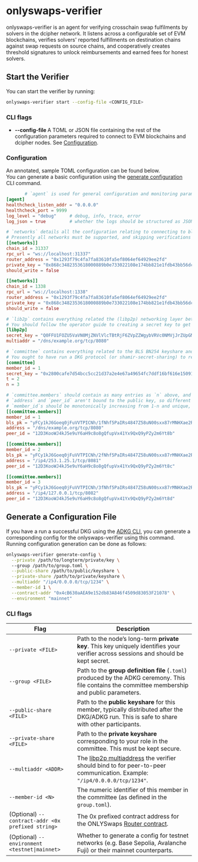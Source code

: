 # onlyswaps-verifier

onlyswaps-verifier is an agent for verifying crosschain swap fulfilments by solvers in the dcipher network.
It listens across a configurable set of EVM blockchains, verifies solvers' reported fulfillments on destination chains
against swap requests on source chains, and cooperatively creates threshold signatures to unlock reimbursements and
earned fees for honest solvers.

## Start the Verifier

You can start the verifier by running:

```bash
onlyswaps-verifier start --config-file <CONFIG_FILE>
```

### CLI flags

- **--config-file <path-to-some-file>**
  A TOML or JSON file containing the rest of the configuration parameters required to connect to EVM blockchains and
  dcipher nodes. See [Configuration](#configuration).

### Configuration

An annotated, sample TOML configuration can be found below.  
You can generate a basic configuration using the [generate configuration](#generate-a-configuration-file) CLI command.

```toml
       # `agent` is used for general configuration and monitoring params
[agent]
healthcheck_listen_addr = "0.0.0.0"
healthcheck_port = 9999
log_level = "debug"     # debug, info, trace, error
log_json = true         # whether the logs should be structured as JSON or plaintext

# `networks` details all the configuration relating to connecting to blockchains. Each can be configured independently.
# Presently all networks must be supported, and skipping verifications for one route (chain -> chain) may cause errors.
[[networks]]
chain_id = 31337
rpc_url = "ws://localhost:31337"                                                   # presently only websockets and websockets secure are supported
router_address = "0x1293f79c4fa7fa83610fa5ef8064ef64929ee2fd"                      # the address for the router contract (/or proxy) for the given chain
private_key = "0x868c3482353618000889b0e733022108e174bb821e1fdb43bb56dc8115e218d2" # an Ethereum private key for writing verification signatures back to the chain. Can be 0x0000000000000000000000000000000000000000000000000000000000000000 if `should_write` is false.
should_write = false                                                               # controls whether this node actually writes signatures back to the chain to verify swaps.

[[networks]]
chain_id = 1338
rpc_url = "ws://localhost:1338"
router_address = "0x1293f79c4fa7fa83610fa5ef8064ef64929ee2fd"
private_key = "0x868c3482353618000889b0e733022108e174bb821e1fdb43bb56dc8115e218d2"
should_write = false

# `lib2p` contains everything related the (libp2p) networking layer between dcipher nodes. It's used to gossip partial signatures over floodsub
# You should follow the operator guide to creating a secret key to get all the details here
[libp2p]
secret_key = "Q0FFU1FOZU5VaVN0MjZNVlVlcTBtRjF6ZVpZZWgybVRVc0NMVjJrZUpGMEVkNStIVkxlQlBXTahsR9dVaUJacVh2eFVfOFpWbk1CVnlDenFtaUFtRzVBRW5Mcz0" # secret_key should be base-64 encoded in the protobuf format specified in the [libp2p spec](https://github.com/libp2p/specs/blob/master/peer-ids/peer-ids.md#keys)
multiaddr = "/dns/example.org/tcp/8080"                                                                                                      # dns and other multiaddr protocols are supported as you'd expect

# `committee` contains everything related to the BLS BN254 keyshare and associated group of dcipher operators. 
# You ought to have run a DKG protocol (or shamir-secret-sharing) to retrieve the `secret_key` here.
[committee]
member_id = 1                                                                     # your index in the `committee.nodes` vector.
secret_key = "0x2800cafe7d54bcc5cc21d37a2e4e67a49654fc7ddf16bf616e15091962426f8d" # your BLS BN254 secret key share encoded as `0x` prefixed hex
t = 2                                                                             # the honest threshold required for reconstruction. This is *different* to the malicious threshold output by the [ADKG CLI](../bin/adkg-cli)
n = 3                                                                             # the total count of members in the committee, including yourself.

# `committee.members` should contain as many entries as `n` above, and should contain one for your own node.
# `address` and `peer_id` aren't bound to the public key, so different dcipher nodes can connect via different routes.
# `member_id`s should be monotonically increasing from 1-n and unique, though can be out of order in this list.
[[committee.members]]
member_id = 1
bls_pk = "yFCy1kJ6Goeq0jFuVVTPICNh/1fNhf5PaIRs4847Z58uN00sxx87rMNHXae2RreBNkzrhP/3yJ+6vrNASPmHRg==" # BLS BN254 public key in standard base64 encoding
address = "/dns/example.org/tcp/8080"                                                                 # a libp2p multiaddr 
peer_id = "12D3KooWJ4kJ5e9uY6aH9c8o8gQfupVx41Yx9QxQ9yPZy2m6Yt8b"                                    # a Peer ID as per the [libp2p spec](https://github.com/libp2p/specs/blob/master/peer-ids/peer-ids.md#peer-ids)

[[committee.members]]
member_id = 2
bls_pk = "yFCy1kJ6Goeq0jFuVVTPICNh/2fNhf5PaIRs4847Z58uN00sxx87rMNHXae2RreBNkzrhP/3yJ+6vrNASPmHRg=="
address = "/ip4/253.1.25.1/tcp/8081"
peer_id = "12D3KooWJ4kJ5e9uY6aH9c8o8gQfupVx41Yx9QxQ9yPZy2m6Yt8c"

[[committee.members]]
member_id = 3
bls_pk = "yFCy1kJ6Goeq0jFuVVTPICNh/3fNhf5PaIRs4847Z58uN00sxx87rMNHXae2RreBNkzrhP/3yJ+6vrNASPmHRg=="
address = "/ip4/127.0.0.1/tcp/8082"
peer_id = "12D3KooWJ4kJ5e9uY6aH9c8o8gQfupVx41Yx9QxQ9yPZy2m6Yt8d"
```

## Generate a Configuration File

If you have a run a successful DKG using the [ADKG CLI](../adkg-cli/README.md), you can generate a corresponding config
for the onlyswaps-verifier using this command.  
Running configuration generation can be done as follows:

```bash
onlyswaps-verifier generate-config \
  --private /path/to/longterm/private/key \       
  --group /path/to/group.toml \
  --public-share /path/to/public/keyshare \
  --private-share /path/to/private/keyshare \
  --multiaddr "/ip4/0.0.0.0/tcp/1234" \
  --member-id 1 \
  --contract-addr "0x4cB630aAEA9e152db83A846f4509d83053F21078" \
  --environment "mainnet"
```

### CLI flags

| Flag                                              | Description                                                                                                                                                            |
|---------------------------------------------------|------------------------------------------------------------------------------------------------------------------------------------------------------------------------|
| `--private <FILE>`                                | Path to the node’s long-term **private key**. This key uniquely identifies your verifier across sessions and should be kept secret.                                    |
| `--group <FILE>`                                  | Path to the **group definition file** (`.toml`) produced by the ADKG ceremony. This file contains the committee membership and public parameters.                      |
| `--public-share <FILE>`                           | Path to the **public keyshare** for this member, typically distributed after the DKG/ADKG run. This is safe to share with other participants.                          |
| `--private-share <FILE>`                          | Path to the **private keyshare** corresponding to your role in the committee. This must be kept secure.                                                                |
| `--multiaddr <ADDR>`                              | The [libp2p multiaddress](https://docs.libp2p.io/concepts/addressing/) the verifier should bind to for peer-to-peer communication. Example: `"/ip4/0.0.0.0/tcp/1234"`. |
| `--member-id <N>`                                 | The numeric identifier of this member in the committee (as defined in the `group.toml`).                                                                               | 
| (Optional) `--contract-addr <0x prefixed string>` | The 0x prefixed contract address for the ONLYSwaps [Router contract](https://github.com/randa-mu/onlyswaps-solidity/blob/main/src/Router.sol).                         | 
| (Optional) `--environment <testnet\|mainnet>`     | Whether to generate a config for testnet networks (e.g. Base Sepolia, Avalanche Fuji) or their mainnet counterparts.                                                   |
